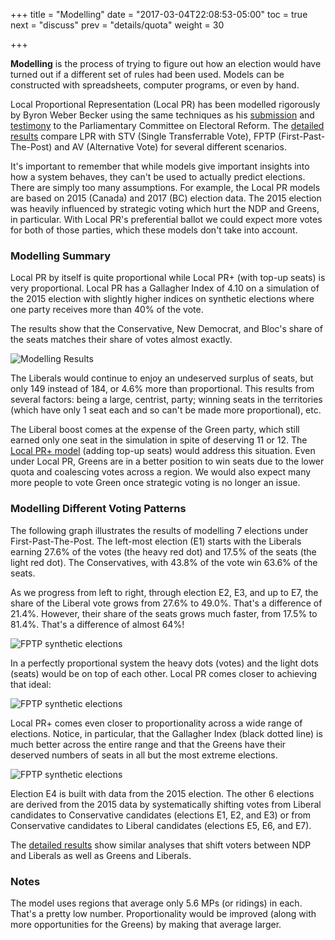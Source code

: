 +++
title = "Modelling"
date = "2017-03-04T22:08:53-05:00"
toc = true
next = "discuss"
prev = "details/quota"
weight = 30

+++

**Modelling** is the process of trying to figure out how an election would have turned
out if a different set of rules had been used.  Models can be constructed with 
spreadsheets, computer programs, or even by hand.

Local Proportional Representation (Local PR) has been modelled rigorously by Byron
Weber Becker using the same techniques as his 
[submission](http://www.parl.gc.ca/Content/HOC/Committee/421/ERRE/Brief/BR8454480/br-external/BeckerByronWeber-e.pdf) and 
[testimony](http://www.parl.gc.ca/HousePublications/Publication.aspx?Language=e&Mode=1&Parl=42&Ses=1&DocId=8514261) 
to the Parliamentary Committee on Electoral Reform.  The 
[detailed results](http://localpr.ca/modelling/html/overview/index.html) compare
LPR with STV (Single Transferrable Vote), FPTP (First-Past-The-Post) and AV
(Alternative Vote) for several different scenarios.

It's important to remember that while models give important insights into how a system
behaves, they can't be used to actually predict elections.  There are simply too many
assumptions.  For example, the Local PR models are based
on 2015 (Canada) and 2017 (BC) election data.  The 2015 election was heavily 
influenced by strategic voting which
hurt the NDP and Greens, in particular.  With Local PR's preferential ballot 
we could expect 
more votes for both of those parties, which these models don't take into account.


### Modelling Summary

Local PR by itself is quite proportional while Local PR+ (with top-up seats) is very proportional.
Local PR has a Gallagher Index of 4.10 on a simulation of the 2015 election with slightly
higher indices on synthetic elections where one party receives more than 40% of the vote.

The results show that the Conservative, New Democrat, and Bloc's share of the seats matches
their share of votes almost exactly. 

![Modelling Results](/static/modelling-results.png)

The Liberals would continue to enjoy an undeserved
surplus of seats, but only 149 instead of 184, or 4.6% more than proportional.  This results 
from several factors: being a large, centrist, party; winning seats in the territories (which
have only 1 seat each and so can't be made more proportional), etc.

The Liberal boost comes at the expense of the Green party, which still earned only one seat
in the simulation in spite of deserving 11 or 12.  The 
[Local PR+ model](http://election-modelling.ca/LPR_with_topups/index.html) (adding top-up seats) would
address this situation.  Even under Local PR, Greens are in a better position to win seats 
due to the lower quota and coalescing votes across a region.  We would also expect many
more people to vote Green once strategic voting is no longer an issue.

### Modelling Different Voting Patterns

The following graph illustrates the results of modelling 7 elections under First-Past-The-Post.
The left-most election (E1) starts with the Liberals earning 27.6% of the votes (the heavy red
dot) and 17.5% of the seats (the light red dot).  The Conservatives, 
with 43.8% of the vote win 63.6% of the seats.

As we progress from left to right, through election E2, E3, and up to E7, the share of the
Liberal vote grows from 27.6% to 49.0%.  That's a difference of 21.4%.  However, their share
of the seats grows much faster, from 17.5% to 81.4%.  That's a difference of almost 64%!

![FPTP synthetic elections](/static/voteswing-fptp.png)

In a perfectly proportional system the heavy dots (votes) and the light dots (seats) would
be on top of each other.  Local PR comes closer to achieving that ideal:

![FPTP synthetic elections](/static/voteswing-lpr.png)

Local PR+ comes even closer to proportionality across a wide range of elections.  Notice, in 
particular, that the Gallagher Index (black dotted line) is much better across the
entire range and that the Greens have their deserved numbers of seats in all but the
most extreme elections.

![FPTP synthetic elections](/static/voteswing-lpr+.png)

Election E4 is built with data from the 2015 election.  The other 6 elections are
derived from the 2015 data by systematically shifting votes from Liberal candidates
to Conservative candidates (elections E1, E2, and E3) or from Conservative
candidates to Liberal candidates (elections E5, E6, and E7).

The 
[detailed results](http://localpr.ca/modelling/html/overview/index.html) 
show similar analyses that shift
voters between NDP and Liberals as well as Greens and Liberals.

### Notes

The model uses regions that average only 5.6 MPs (or ridings) in each.  That's a pretty low
number.  Proportionality would be improved (along with more opportunities for the Greens)
by making that average larger.